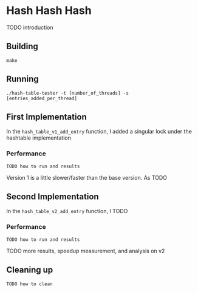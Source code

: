 # Hash Hash Hash
TODO introduction

## Building
```shell
make
```

## Running
```shell
./hash-table-tester -t [number_of_threads] -s [entries_added_per_thread]
```

## First Implementation
In the `hash_table_v1_add_entry` function, I added a singular lock under the hashtable implementation

### Performance
```shell
TODO how to run and results
```
Version 1 is a little slower/faster than the base version. As TODO

## Second Implementation
In the `hash_table_v2_add_entry` function, I TODO

### Performance
```shell
TODO how to run and results
```

TODO more results, speedup measurement, and analysis on v2

## Cleaning up
```shell
TODO how to clean
```
